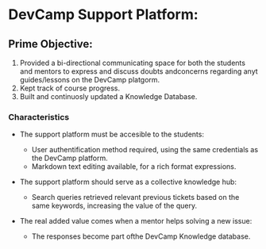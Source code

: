 # DevCamp Support Platform:

## Prime Objective:
1. Provided a bi-directional communicating space for both the students and mentors to express and discuss doubts andconcerns regarding anyt guides/lessons on the DevCamp platgorm.
2. Kept track of course progress.
3. Built and continuosly updated a Knowledge Database.  

### Characteristics
- The support platform must be accesible to the  students:
    * User authentification method required, using the same credentials as the DevCamp platform.
    * Markdown text editing available, for a rich format expressions.

- The support platform should serve as a collective knowledge hub:
    * Search queries retrieved relevant previous tickets based on the same keywords, increasing the value of the query.  

- The real added value comes when a mentor helps solving a new issue:
    * The responses become part ofthe DevCamp Knowledge database.



 
